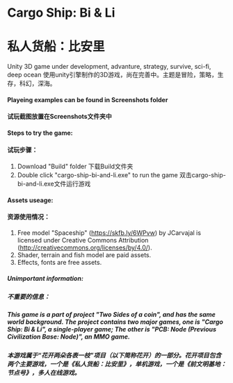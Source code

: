 # Cargo Ship: Bi & Li
# 私人货船：比安里
 Unity 3D game under development, advanture, strategy, survive, sci-fi, deep ocean 
 使用unity引擎制作的3D游戏，尚在完善中。主题是冒险，策略，生存，科幻，深海。

#### Playeing examples can be found in Screenshots folder
#### 试玩截图放置在Screenshots文件夹中

#### Steps to try the game:
#### 试玩步骤：
 1. Download "Build" folder
 下载Build文件夹
 2. Double click "cargo-ship-bi-and-li.exe" to run the game
 双击cargo-ship-bi-and-li.exe文件运行游戏

#### Assets useage:
#### 资源使用情况：
 1. Free model "Spaceship" (https://skfb.ly/6WPvw) by JCarvajal is licensed under Creative Commons Attribution (http://creativecommons.org/licenses/by/4.0/).
 2. Shader, terrain and fish model are paid assets.
 3. Effects, fonts are free assets.

##### Unimportant information:
##### 不重要的信息：
##### This game is a part of project "Two Sides of a coin", and has the same world background. The project contains two major games, one is "Cargo Ship: Bi & Li", a single-player game; The other is "PCB: Node (Previous Civilization Base: Node)", an MMO game. 
##### 本游戏属于“花开两朵各表一枝”项目（以下简称花开）的一部分。花开项目包含两个主要游戏，一个是《私人货船：比安里》，单机游戏，一个是《前文明基地：节点号》，多人在线游戏。
 
